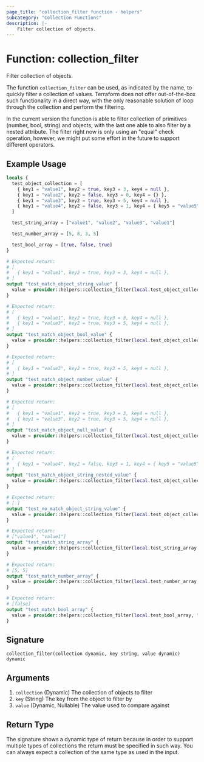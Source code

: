 ```yaml
---
page_title: "collection_filter function - helpers"
subcategory: "Collection Functions"
description: |-
    Filter collection of objects.
---
```


# Function: collection_filter

Filter collection of objects.

The function `collection_filter` can be used, as indicated by the name, to quickly filter a collection of values.
Terraform does not offer out-of-the-box such functionality in a direct way, with the only reasonable solution of loop
through the collection and perform the filtering.

In the current version the function is able to filter collection of primitives (number, bool, string) and objects, with
the last one able to also filter by a nested attribute. The filter right now is only using an "equal" check operation,
however, we might put some effort in the future to support different operators.


## Example Usage

```terraform
locals {
  test_object_collection = [
    { key1 = "value1", key2 = true, key3 = 3, key4 = null },
    { key1 = "value2", key2 = false, key3 = 0, key4 = {} },
    { key1 = "value3", key2 = true, key3 = 5, key4 = null },
    { key1 = "value4", key2 = false, key3 = 1, key4 = { key5 = "value5", key6 = true } },
  ]

  test_string_array = ["value1", "value2", "value3", "value1"]

  test_number_array = [5, 8, 3, 5]

  test_bool_array = [true, false, true]
}

# Expected return:
# [
#   { key1 = "value1", key2 = true, key3 = 3, key4 = null },
# ]
output "test_match_object_string_value" {
  value = provider::helpers::collection_filter(local.test_object_collection, "key1", "value1")
}

# Expected return:
# [
#   { key1 = "value1", key2 = true, key3 = 3, key4 = null },
#   { key1 = "value3", key2 = true, key3 = 5, key4 = null },
# ]
output "test_match_object_bool_value" {
  value = provider::helpers::collection_filter(local.test_object_collection, "key2", true)
}

# Expected return:
# [
#   { key1 = "value3", key2 = true, key3 = 5, key4 = null },
# ]
output "test_match_object_number_value" {
  value = provider::helpers::collection_filter(local.test_object_collection, "key3", 5)
}

# Expected return:
# [
#   { key1 = "value1", key2 = true, key3 = 3, key4 = null },
#   { key1 = "value3", key2 = true, key3 = 5, key4 = null },
# ]
output "test_match_object_null_value" {
  value = provider::helpers::collection_filter(local.test_object_collection, "key4", null)
}

# Expected return:
# [
#   { key1 = "value4", key2 = false, key3 = 1, key4 = { key5 = "value5", key6 = true } },
# ]
output "test_match_object_string_nested_value" {
  value = provider::helpers::collection_filter(local.test_object_collection, "key4.key5", "value5")
}

# Expected return:
# [ ]
output "test_no_match_object_string_value" {
  value = provider::helpers::collection_filter(local.test_object_collection, "key1", "new_value")
}

# Expected return:
# ["value1", "value1"]
output "test_match_string_array" {
  value = provider::helpers::collection_filter(local.test_string_array, "", "value1")
}

# Expected return:
# [5, 5]
output "test_match_number_array" {
  value = provider::helpers::collection_filter(local.test_number_array, "", 5)
}

# Expected return:
# [false]
output "test_match_bool_array" {
  value = provider::helpers::collection_filter(local.test_bool_array, "", false)
}
```

## Signature

<!-- signature generated by tfplugindocs -->
```text
collection_filter(collection dynamic, key string, value dynamic) dynamic
```

## Arguments

<!-- arguments generated by tfplugindocs -->
1. `collection` (Dynamic) The collection of objects to filter
1. `key` (String) The key from the object to filter by
1. `value` (Dynamic, Nullable) The value used to compare against


## Return Type

The signature shows a dynamic type of return because in order to support multiple types of collections the return must
be specified in such way. You can always expect a collection of the same type as used in the input.
